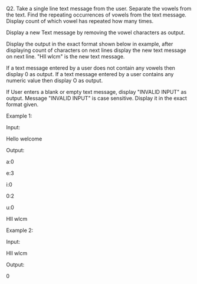 Q2. Take a single line text message from the user. Separate the vowels from the text. Find the repeating occurrences of vowels from the text message. Display count of which vowel has repeated how many times.

Display a new Text message by removing the vowel characters as output.

Display the output in the exact format shown below in example, after displaying count of characters on next lines display the new text message on next line. "Hll wlcm" is the new text message.

If a text message entered by a user does not contain any vowels then display 0 as output. If a text message entered by a user contains any numeric value then display O as output.

If User enters a blank or empty text message, display "INVALID INPUT" as output. Message "INVALID INPUT" is case sensitive. Display it in the exact format given.

Example 1:

Input:

Hello welcome

Output:

a:0

e:3

i:0

0:2

u:0

HII wlcm


Example 2: 

Input:

HII wlcm

Output:

0
